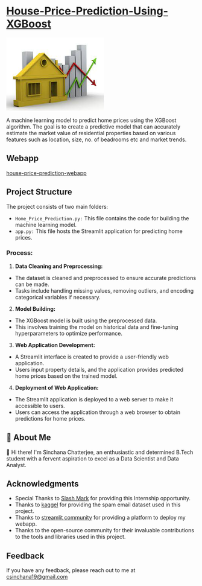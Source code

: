 # [House-Price-Prediction-Using-XGBoost](https://house-price-prediction-using-xgboost-webapp.streamlit.app/)
![Logo](https://github.com/siniekoo19/House-Price-Prediction-Using-XGBoost/blob/main/house.jpeg)

A machine learning model to predict home prices using the XGBoost algorithm. The goal is to create a predictive model that can accurately estimate the market value of residential properties based on various features such as location, size, no. of beadrooms etc and market trends.

 ## Webapp
 [house-price-prediction-webapp](https://house-price-prediction-using-xgboost-webapp.streamlit.app/)


## Project Structure
The project consists of two main folders:

- `Home_Price_Prediction.py:` This file contains the code for building the machine learning model.
- `app.py:` This file hosts the Streamlit application for predicting home prices.

### Process:
1. **Data Cleaning and Preprocessing:** 
- The dataset is cleaned and preprocessed to ensure accurate predictions can be made.
- Tasks include handling missing values, removing outliers, and encoding categorical variables if necessary.

2. **Model Building:** 
- The XGBoost model is built using the preprocessed data.
- This involves training the model on historical data and fine-tuning hyperparameters to optimize performance.

3. **Web Application Development:**
- A Streamlit interface is created to provide a user-friendly web application.
- Users input property details, and the application provides predicted home prices based on the trained model.

4. **Deployment of Web Application:** 
- The Streamlit application is deployed to a web server to make it accessible to users.
- Users can access the application through a web browser to obtain predictions for home prices.


## 🚀 About Me
👋 Hi there! I'm Sinchana Chatterjee, an enthusiastic and determined B.Tech student with a fervent aspiration to excel as a Data Scientist and Data Analyst.

## Acknowledgments

- Special Thanks to [Slash Mark](https://slashmark.cloud/) for providing this Internship opportunity.
- Thanks to [kaggel](https://www.kaggle.com/datasets/shivachandel/kc-house-data) for providing the spam email dataset used in this project.
- Thanks to [streamlit community](https://house-price-prediction-using-xgboost-webapp.streamlit.app/) for providing a platform to deploy my webapp.
- Thanks to the open-source community for their invaluable contributions to the tools and libraries used in this project.

## Feedback

If you have any feedback, please reach out to me at csinchana19@gmail.com

